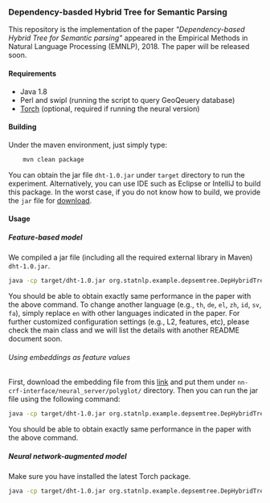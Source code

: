 ### Dependency-basded Hybrid Tree for Semantic Parsing
This repository is the implementation of the paper _"Dependency-based Hybrid Tree for Semantic parsing"_ appeared in the Empirical Methods in Natural Language Processing (EMNLP), 2018. The paper will be released soon. 


#### Requirements
* Java 1.8
* Perl and swipl (running the script to query GeoQeuery database)
* [Torch](http://torch.ch/docs/getting-started.html#) (optional, required if running the neural version)



#### Building
Under the maven environment, just simply type:
```bash
	mvn clean package
```
You can obtain the jar file `dht-1.0.jar` under `target` directory to run the experiment. Alternatively, you can use IDE such as Eclipse or IntelliJ to build this package. In the worst case, if you do not know how to build, we provide the `jar` file for [download]().

#### Usage

##### Feature-based model
We compiled a jar file (including all the required external library in Maven) `dht-1.0.jar`.
```bash
java -cp target/dht-1.0.jar org.statnlp.example.depsemtree.DepHybridTree --thread 40 --language en
```
You should be able to obtain exactly same performance in the paper with the above command. To change another language (e.g., `th`, `de`, `el`, `zh`, `id`, `sv`, `fa`), simply replace `en` with other languages indicated in the paper. For further customized configuration settings (e.g., L2, features, etc), please check the main class and we will list the details with another README document soon. 

###### Using embeddings as feature values 
First, download the embedding file from this [link](https://drive.google.com/open?id=1lV4nwFrkFkyBtKGiD_5FoSRlQEQ5EtQ-) and put them under `nn-crf-interface/neural_server/polyglot/` directory. Then you can run the jar file using the following command:
```bash
java -cp target/dht-1.0.jar org.statnlp.example.depsemtree.DepHybridTree --thread 40 --language en --useEmbFeats true
```
You should be able to obtain exactly same performance in the paper with the above command. 

##### Neural network-augmented model
Make sure you have installed the latest Torch package. 
```bash
java -cp target/dht-1.0.jar org.statnlp.example.depsemtree.DepHybridTree --thread 40 --language en --type bilinear
```
